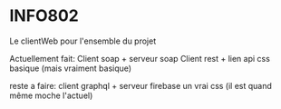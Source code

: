# INFO802
Le clientWeb pour l'ensemble du projet

Actuellement fait:
Client soap + serveur soap
Client rest + lien api
css basique (mais vraiment basique)

reste a faire:
client graphql + serveur firebase
un vrai css (il est quand même moche l'actuel)